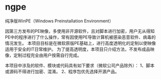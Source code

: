 # ngpe
纯净版WinPE（Windows Preinstallation Environment）

因第三方发布的PE映像，多使用非开源软件，且对脚本进行加密，用户无从得知PE中的程序进行了什么操作，常有因使用PE导致计算机被感染恶意软件、病毒的情况发生。
本项目目标是在微软原版PE基础上，进行高度透明化的定制以使映像适用于安全的IT日常维护。
为了提高透明度，本项目只介绍方法，不发布成品映像，定制过程完全由用户按需自行完成。

本项目中涉及的软件、模块或代码具有如下要求（微软公司产品除外）：
1、脚本或源码不得进行加密、混淆。
2、程序包优先选择开源产品。

